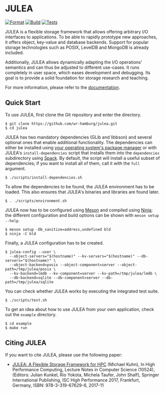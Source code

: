 # JULEA

[![Format](https://github.com/wr-hamburg/julea/workflows/Format/badge.svg)](https://github.com/wr-hamburg/julea/actions)
[![Build](https://github.com/wr-hamburg/julea/workflows/Build/badge.svg)](https://github.com/wr-hamburg/julea/actions)
[![Tests](https://github.com/wr-hamburg/julea/workflows/Tests/badge.svg)](https://github.com/wr-hamburg/julea/actions)

JULEA is a flexible storage framework that allows offering arbitrary I/O interfaces to applications.
To be able to rapidly prototype new approaches, it offers object, key-value and database backends.
Support for popular storage technologies such as POSIX, LevelDB and MongoDB is already included.

Additionally, JULEA allows dynamically adapting the I/O operations' semantics and can thus be adjusted to different use-cases.
It runs completely in user space, which eases development and debugging.
Its goal is to provide a solid foundation for storage research and teaching.

For more information, please refer to the [documentation](doc/README.md).

## Quick Start

To use JULEA, first clone the Git repository and enter the directory.

```console
$ git clone https://github.com/wr-hamburg/julea.git
$ cd julea
```

JULEA has two mandatory dependencies (GLib and libbson) and several optional ones that enable additional functionality.
The dependencies can either be installed using [your operating system's package manager](doc/dependencies.md#manual-installation) or with JULEA's `install-dependencies` script that installs them into the `dependencies` subdirectory using [Spack](https://spack.io/).
By default, the script will install a useful subset of dependencies;
if you want to install all of them, call it with the `full` argument.

```console
$ ./scripts/install-dependencies.sh
```

To allow the dependencies to be found, the JULEA environment has to be loaded.
This also ensures that JULEA's binaries and libraries are found later.

```console
$ . ./scripts/environment.sh
```

JULEA now has to be configured using [Meson](https://mesonbuild.com/) and compiled using [Ninja](https://ninja-build.org/);
the different configuration and build options can be shown with `meson setup --help`.

```console
$ meson setup -Db_sanitize=address,undefined bld
$ ninja -C bld
```

Finally, a JULEA configuration has to be created.

```console
$ julea-config --user \
  --object-servers="$(hostname)" --kv-servers="$(hostname)" --db-servers="$(hostname)" \
  --object-backend=posix --object-component=server --object-path=/tmp/julea/posix \
  --kv-backend=lmdb --kv-component=server --kv-path=/tmp/julea/lmdb \
  --db-backend=sqlite --db-component=server --db-path=/tmp/julea/sqlite
```

You can check whether JULEA works by executing the integrated test suite.

```console
$ ./scripts/test.sh
```

To get an idea about how to use JULEA from your own application, check out the `example` directory.

```console
$ cd example
$ make run
```

## Citing JULEA

If you want to cite JULEA, please use the following paper:

- [JULEA: A Flexible Storage Framework for HPC](https://link.springer.com/chapter/10.1007/978-3-319-67630-2_51) (Michael Kuhn), In High Performance Computing, Lecture Notes in Computer Science (10524), (Editors: Julian Kunkel, Rio Yokota, Michela Taufer, John Shalf), Springer International Publishing, ISC High Performance 2017, Frankfurt, Germany, ISBN: 978-3-319-67629-6, 2017-11
